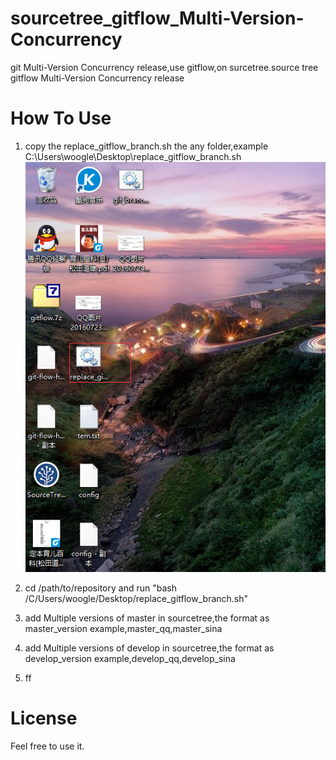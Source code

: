 # sourcetree_gitflow_Multi-Version-Concurrency
git Multi-Version Concurrency release,use gitflow,on surcetree.source tree gitflow  Multi-Version Concurrency release

# How To Use
1.  copy the replace_gitflow_branch.sh the any folder,example C:\Users\woogle\Desktop\replace_gitflow_branch.sh
        ![image](https://github.com/mywoogle/sourcetree_gitflow_Multi-Version-Concurrency-release/blob/master/image/1.png)
2.  cd /path/to/repository   and run "bash /C/Users/woogle/Desktop/replace_gitflow_branch.sh"
3.  add Multiple versions of master in sourcetree,the format as master_version
    example,master_qq,master_sina
    
4.  add Multiple versions of develop in sourcetree,the format as develop_version
    example,develop_qq,develop_sina
    
5.  ff

# License
Feel free to use it.
